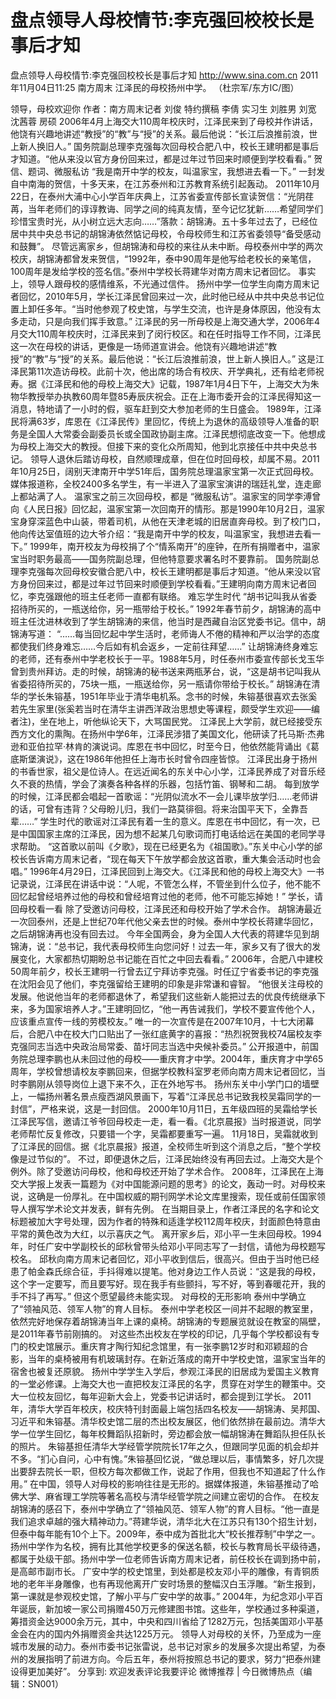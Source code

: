 # 盘点领导人母校情节:李克强回校校长是事后才知

盘点领导人母校情节:李克强回校校长是事后才知
http://www.sina.com.cn  2011年11月04日11:25  南方周末
江泽民的母校扬州中学。 （杜宗军/东方IC/图）

领导，母校欢迎你
作者：南方周末记者 刘俊 特约撰稿 李倩 实习生 刘胜男 刘宽 沈茜蓉 房硕
2006年4月上海交大110周年校庆时，江泽民来到了母校并作讲话，他饶有兴趣地讲述“教授”的“教”与“授”的关系。最后他说：“长江后浪推前浪，世上新人换旧人。”
国务院副总理李克强每次回母校合肥八中，校长王建明都是事后才知道。“他从来没以官方身份回来过，都是过年过节回来时顺便到学校看看。”
贺信、题词、微服私访
“我是南开中学的校友，叫温家宝，我想进去看一下。”
一封发自中南海的贺信，十多天来，在江苏泰州和江苏教育系统引起轰动。
2011年10月22日，在泰州大浦中心小学百年庆典上，江苏省委宣传部长宣读贺信：“光阴荏苒，当年老师们的谆谆教诲、同学之间的纯真友情，至今记忆犹新……希望同学们珍惜宝贵时光，从小树立远大志向……”落款：胡锦涛。五十多年过去了，已经位居中共中央总书记的胡锦涛依然惦记母校，令母校师生和江苏省委领导“备受感动和鼓舞”。
尽管远离家乡，但胡锦涛和母校的来往从未中断。母校泰州中学的两次校庆，胡锦涛都曾发来贺信，“1992年，泰中90周年是他写给老校长的亲笔信，100周年是发给学校的签名信。”泰州中学校长蒋建华对南方周末记者回忆。
事实上，领导人跟母校的感情维系，不光通过信件。
扬州中学一位学生向南方周末记者回忆，2010年5月，学长江泽民曾回来过一次，此时他已经从中共中央总书记位置上卸任多年。“当时他参观了校史馆，与学生交流，也许是身体原因，他没有太多走动，只是向我们挥手致意。”
江泽民的另一所母校是上海交通大学，2006年4月交大110周年校庆时，江泽民来到了闵行校区。和在任时指导工作不同，江泽民这一次在母校的讲话，更像是一场师道宣讲会。他饶有兴趣地讲述“教授”的“教”与“授”的关系。最后他说：“长江后浪推前浪，世上新人换旧人。”
这是江泽民第11次造访母校。此前十次，他出席的场合有校庆、开学典礼，还有给老师祝寿。据《江泽民和他的母校上海交大》记载，1987年1月4日下午，上海交大为朱物华教授举办执教60周年暨85寿辰庆祝会。正在上海市委开会的江泽民得知这一消息，特地请了一小时的假，驱车赶到交大参加老师的生日盛会。
1989年，江泽民将满63岁，库恩在《江泽民传》里回忆，传统上为退休的高级领导人准备的职务是全国人大常委会副委员长或全国政协副主席。江泽民想彻底改变一下。他想成为母校上海交大的教授。但接下来的变化众所周知，他到北京接任中共中央总书记。
领导人退休后踏访母校，自然顺理成章，但在位时回母校，却属不易。2011年10月25日，阔别天津南开中学51年后，国务院总理温家宝第一次正式回母校。媒体报道称，全校2400多名学生，有一半进入了温家宝演讲的瑞廷礼堂，连走廊上都站满了人。
温家宝之前三次回母校，都是 “微服私访”。温家宝的同学李溥曾向《人民日报》回忆起，温家宝第一次回南开的情形。那是1990年10月2日，温家宝身穿深蓝色中山装，带着司机，从他在天津老城的旧居直奔母校。到了校门口，他向传达室值班的边大爷介绍：“我是南开中学的校友，叫温家宝，我想进去看一下。”
1999年，南开校友为母校捐了个“情系南开”的座钟，在所有捐赠者中，温家宝当时职务最高——国务院副总理，但他特意要求署名时不要靠前。
国务院副总理李克强每次回母校安徽合肥八中，校长王建明都是事后才知道。“他从来没以官方身份回来过，都是过年过节回来时顺便到学校看看。”王建明向南方周末记者回忆，李克强跟他的班主任老师一直都有联络。
难忘学生时代
“胡书记叫我从省委招待所买的，一瓶送给你，另一瓶带给于校长。”
1992年春节前夕，胡锦涛的高中班主任沈进林收到了学生胡锦涛的来信，他当时是西藏自治区党委书记。信中，胡锦涛写道：
“……每当回忆起中学生活时，老师诲人不倦的精神和严以治学的态度都使我们终身难忘……今后如有机会返乡，一定前往拜望……”
让胡锦涛终身难忘的老师，还有泰州中学老校长于一平。1988年5月，时任泰州市委宣传部长戈玉华曾到贵州拜访。走的时候，胡锦涛的秘书送来两瓶茅台，说，“这是胡书记叫我从省委招待所买的，75块一瓶，一瓶送给你，另一瓶请你带给于校长。”
胡锦涛在清华的学长朱镕基，1951年毕业于清华电机系。念书的时候，朱镕基很喜欢去张奚若先生家里(张奚若当时在清华主讲西洋政治思想史等课程，颇受学生欢迎——编者注)，坐在地上，听他纵论天下，大骂国民党。
江泽民上大学前，就已经接受东西方文化的熏陶。在扬州中学6年，江泽民涉猎了美国文化，他研读了托马斯·杰弗逊和亚伯拉罕·林肯的演说词。库恩在书中回忆，时至今日，他依然能背诵出《葛底斯堡演说》，这在1986年他担任上海市长时曾令四座皆惊。
江泽民出身于扬州的书香世家，祖父是位诗人。在远近闻名的东关中心小学，江泽民养成了对音乐经久不衰的热情，学会了演奏各种各样的乐器，包括竹笛、钢琴和二胡。
每到放学的时候，江泽民都会唱起一首歌谣：“光阴似流水不一会儿课毕放学归……老师讲的话，可曾有违背？父母盼儿归，我们一路莫徘徊。将来治国平天下，全靠吾辈……”
学生时代的歌谣对江泽民有着一生的意义。库恩在书中回忆，有一次，已是中国国家主席的江泽民，因为想不起某几句歌词而打电话给远在美国的老同学寻求帮助。
“这首歌以前叫《夕歌》，现在已经更名为《祖国歌》。”东关中心小学的邰校长告诉南方周末记者，“现在每天下午放学都会放这首歌，重大集会活动时也会唱。”
1996年4月29日，江泽民回到上海交大。《江泽民和他的母校上海交大》一书记录说，江泽民在讲话中说：“人呢，不管怎么样，不管坐到什么位子，他不能不回忆起曾经培养过他的母校和曾经培育过他的老师，他不可能忘掉她！”
学长，请回母校看一看
除了受邀访问母校，江泽民还和母校开始了学术合作。
胡锦涛最近一次回泰州，还是上世纪70年代他父亲去世的时候。泰州中学校长蒋建华回忆，之后胡锦涛再也没有回去过。
今年全国两会，身为全国人大代表的蒋建华见到胡锦涛，说：“总书记，我代表母校师生向您问好！过去一年，家乡又有了很大的发展变化，大家都热切期盼总书记能在百忙之中回去看看。”
2006年，合肥八中建校50周年前夕，校长王建明一行曾去辽宁拜访李克强。时任辽宁省委书记的李克强在沈阳会见了他们，李克强留给王建明的印象是非常谦和睿智。
“他很关注母校的发展。他说他当年的老师都退休了，希望我们这些新人能把过去的优良传统继承下来，多为国家培养人才。”王建明回忆，“他一再告诫我们，学校不要宣传他个人，应该重点宣传一线的劳模校友。”
唯一的一次宣传是在2007年10月，十七大闭幕后，合肥八中在校大门口贴出了一张红底黄字的喜报：“热烈祝贺我校74届校友李克强同志当选中央政治局常委、苗圩同志当选中央候补委员。”
公开报道中，前国务院总理李鹏也从未回过他的母校——重庆育才中学。2004年，重庆育才中学65周年，学校曾想请校友李鹏回来，但据学校教科室罗老师向南方周末记者回忆，当时李鹏刚从领导岗位上退下来不久，正在外地写书。
扬州东关中小学门口的墙壁上，一幅扬州著名景点瘦西湖风景画下，写着“江泽民总书记致我校吴霜同学的一封信”，严格来说，这是一封回信。
2000年10月11日，五年级四班的吴霜给学长江泽民写信，邀请江爷爷回母校走一走，看一看。《北京晨报》当时报道说，同学老师帮忙反复修改，只要错一个字，吴霜都要重写一遍。
11月18日，吴霜就收到了江泽民的回信。据《北京晨报》报道，全校师生听到这个消息之后，“整个学校像是过节似的”。
不过，即便退休之后，江泽民始终没有再回去过。上海交大是个例外。除了受邀访问母校，他和母校还开始了学术合作。
2008年，江泽民在上海交大学报上发表一篇题为《对中国能源问题的思考》的论文，轰动一时。对母校来说，这确是一份厚礼。在中国权威的期刊网学术论文库里搜索，现任或前任国家领导人撰写学术论文并发表，鲜有先例。
在当期目录上，作者江泽民的名字和论文标题被加大字号处理，因为作者的特殊和适逢学校112周年校庆，封面颜色特意由平常的黄色改为大红，以示喜庆之气。
离开家乡后，邓小平一生未回母校。1994年，时任广安中学副校长的邱秋曾带头给邓小平同志写了一封信，请他为母校题写校名。
邱秋向南方周末记者回忆，邓小平收到信后，很高兴。但由于当时他已经患了帕金森氏综合征，手抖得难以提笔。他对身边工作人员说：“这是我的母校，这个字一定要写，而且要写好。现在我手有些颤抖，写不好，等到春暖花开，我的手不抖了再写。”
但这个愿望最终未能实现。
对母校的无形影响
泰州中学确立了“领袖风范、领军人物”的育人目标。
泰州中学老校区一间并不起眼的教室里，依然完好地保存着胡锦涛当年上课的桌椅。胡锦涛的专题展览就设在教室的隔壁，是2011年春节前刚搞的。
对这些杰出校友在学校的印记，几乎每个学校都设有专门的校史馆展示。重庆育才陶行知纪念馆里，有一张李鹏12岁时和邓颖超的合影，当年的桌椅被用有机玻璃封存。在新近落成的南开中学校史馆，温家宝当年的宿舍也被复还原貌。
扬州中学学生入学后，参观江泽民的旧居成为爱国主义教育的一堂必修课。上海交大也一直把校友江泽民的名字，贯穿在对学生的鞭策中。交大一位校友回忆，每年迎新大会上，党委书记讲话时，都会提到江学长。
2011年，清华大学百年校庆，校庆特刊封面最上端包括四名校友——胡锦涛、吴邦国、习近平和朱镕基。清华校史馆二层的杰出校友展区，他们依然排在最前边。清华大学一位学生回忆，每年校舞蹈队招新时，旁边都会放一幅胡锦涛在舞蹈队担任队长的照片。
朱镕基担任清华大学经管学院院长17年之久，但跟同学见面的机会却并不多。“扪心自问，心中有愧。”朱镕基回忆说，“做总理以后，事情繁多，好几次提出要辞去院长一职，但校方每次都做工作，说起了作用，但我也不知道起了什么作用。”
在中国，领导人对母校的影响往往是无形的。据媒体报道，朱镕基推动了哈佛大学、麻省理工学院等著名高校与清华经管学院之间建立密切的合作。
在校友胡锦涛的感召下，泰州中学确立了“领袖风范、领军人物”的育人目标。“他一直是我们追求卓越的强大精神动力。”蒋建华说，清华北大在江苏只有130个招生计划，但泰中每年能有10个上下。2009年，泰中成为首批北大“校长推荐制”中学之一。
扬州中学作为名校，拥有比其他学校更多的保送名额，校长与教育局长平级待遇，都属于处级干部。扬州中学一位老师告诉南方周末记者，前任校长在调到扬中前，是高邮市副市长。
广安中学的校史馆里，到处都是校友邓小平的雕像，有青铜质地的老年半身雕像，也有再现他离开广安时场景的整幅汉白玉浮雕。“新生报到，第一课就是参观校史馆，了解小平与广安中学的故事。”
2004年，为纪念邓小平百年诞辰，新加坡一家公司捐赠450万元修建图书馆。这些年，学校通过多种渠道，筹措资金达9000余万元，其中，中央和四川省给了1282万元，包括美国邓小平基金会在内的国内外捐赠资金共达1225万元。
领导人对母校的关怀，乃至成为一座城市发展的动力。泰州市委书记张雷说，总书记对家乡的发展多次提出希望，为泰州的发展指明了前进方向。今后五年，泰州将按照总书记的要求，努力“把泰州建设得更加美好”。
分享到: 欢迎发表评论我要评论
微博推荐 | 今日微博热点（编辑：SN001）

